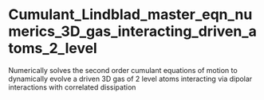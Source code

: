 # Cumulant_Lindblad_master_eqn_numerics_3D_gas_interacting_driven_atoms_2_level
   Numerically solves the second order cumulant equations of motion to dynamically evolve a driven 3D gas of 2 level atoms interacting via dipolar interactions with correlated dissipation 
